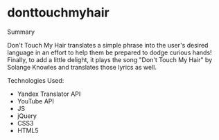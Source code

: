 # donttouchmyhair

Summary

Don't Touch My Hair translates a simple phrase into the user's desired language in an effort to help them be prepared to dodge curious hands! Finally, to add a little delight, it plays the song "Don't Touch My Hair" by Solange Knowles and translates those lyrics as well.

Technologies Used:
- Yandex Translator API
- YouTube API
- JS
- jQuery
- CSS3
- HTML5
